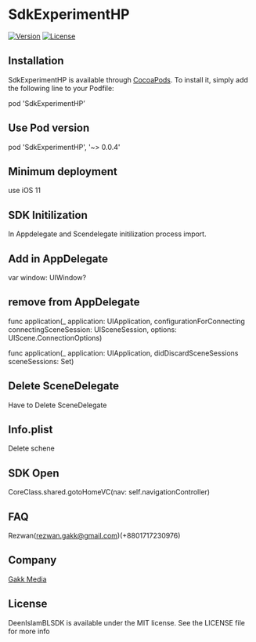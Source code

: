 # SdkExperimentHP
[![Version](https://img.shields.io/cocoapods/v/ExperimentsSDK)](https://github.com/MottalebGakk/ExperimentsSDK)
[![License](https://img.shields.io/github/license/MottalebGakk/ExperimentsSDK)]([https://github.com/MottalebGakk/ExperimentsSDK](https://github.com/MottalebGakk/ExperimentsSDK))

## Installation

SdkExperimentHP is available through [CocoaPods]([https://github.com/MottalebGakk/ExperimentsSDK). To install
it, simply add the following line to your Podfile:

pod 'SdkExperimentHP’
## Use Pod version
pod 'SdkExperimentHP', '~> 0.0.4'

## Minimum deployment
use iOS 11

## SDK Initilization 
In Appdelegate and Scendelegate initilization process
import.

## Add in AppDelegate
var window: UIWindow?

## remove from AppDelegate
func application(_ application: UIApplication, configurationForConnecting connectingSceneSession: UISceneSession, options: UIScene.ConnectionOptions)

func application(_ application: UIApplication, didDiscardSceneSessions sceneSessions: Set<UISceneSession>)

## Delete SceneDelegate
Have to Delete SceneDelegate

## Info.plist
Delete schene

## SDK Open
CoreClass.shared.gotoHomeVC(nav: self.navigationController)

## FAQ 
Rezwan(rezwan.gakk@gmail.com)(+8801717230976)

## Company

[Gakk Media](https://gakkmedia.com)

## License

DeenIslamBLSDK is available under the MIT license. See the LICENSE file for more info
